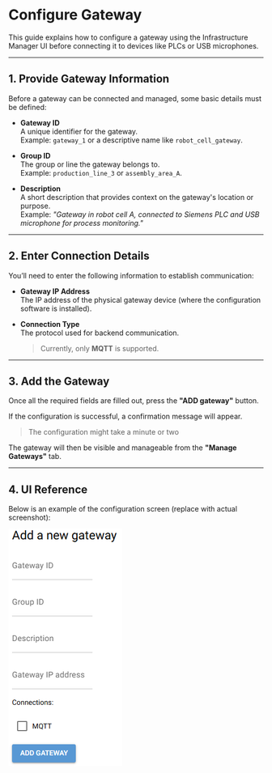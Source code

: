 # Configure Gateway

This guide explains how to configure a gateway using the Infrastructure Manager UI before connecting it to devices like PLCs or USB microphones.

---

## 1. Provide Gateway Information

Before a gateway can be connected and managed, some basic details must be defined:

- **Gateway ID**  
  A unique identifier for the gateway.  
  Example: `gateway_1` or a descriptive name like `robot_cell_gateway`.

- **Group ID**  
  The group or line the gateway belongs to.  
  Example: `production_line_3` or `assembly_area_A`.

- **Description**  
  A short description that provides context on the gateway's location or purpose.  
  Example: *"Gateway in robot cell A, connected to Siemens PLC and USB microphone for process monitoring."*

---

## 2. Enter Connection Details

You’ll need to enter the following information to establish communication:

- **Gateway IP Address**  
  The IP address of the physical gateway device (where the configuration software is installed).

- **Connection Type**  
  The protocol used for backend communication.  
  > Currently, only **MQTT** is supported.

---

## 3. Add the Gateway

Once all the required fields are filled out, press the **"ADD gateway"** button.

If the configuration is successful, a confirmation message will appear.
> The configuration might take a minute or two

The gateway will then be visible and manageable from the **"Manage Gateways"** tab.

---

## 4. UI Reference

Below is an example of the configuration screen (replace with actual screenshot):

![Gateway Configuration UI](./images/Add_gateway.png)


